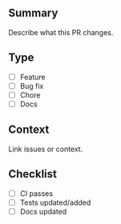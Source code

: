 ## Summary
Describe what this PR changes.

## Type
- [ ] Feature
- [ ] Bug fix
- [ ] Chore
- [ ] Docs

## Context
Link issues or context.

## Checklist
- [ ] CI passes
- [ ] Tests updated/added
- [ ] Docs updated
